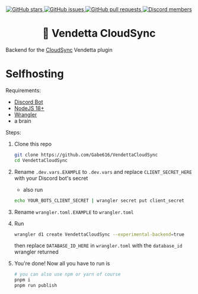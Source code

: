 <div align="center">
	<a href="https://github.com/Gabe616/VendettaCloudSync/stargazers">
		<img alt="GitHub stars" src="https://img.shields.io/github/stars/Gabe616/VendettaCloudSync?style=for-the-badge&color=b4befe&labelColor=1e1e2e&logo=starship&logoColor=fff">
	</a>
	<a href="https://github.com/Gabe616/VendettaCloudSync/issues">
		<img alt="GitHub issues" src="https://img.shields.io/github/issues/Gabe616/VendettaCloudSync?style=for-the-badge&color=74c7ec&labelColor=1e1e2e&logo=gitbook&logoColor=fff">
	</a>
	<a href="https://github.com/Gabe616/VendettaCloudSync/pulls">
		<img alt="GitHub pull requests" src="https://img.shields.io/github/issues-pr/Gabe616/VendettaCloudSync?style=for-the-badge&color=a6e3a1&labelColor=1e1e2e&logo=saucelabs&logoColor=fff">
	</a>
	<a href="https://discord.gg/n9QQ4XhhJP">
		<img alt="Discord members" src="https://img.shields.io/discord/1015931589865246730?style=for-the-badge&color=eba0ac&labelColor=1e1e2e&logo=discord&logoColor=fff">
	</a>
</div>
<div align="center">
    <h1>🔧 Vendetta CloudSync</h1>
</div>

Backend for the [CloudSync](https://github.com/Gabe616/VendettaPlugins/tree/main/plugins/cloud-sync) Vendetta plugin

# Selfhosting

Requirements:

- [Discord Bot](https://discord.com/developers/applications)
- [NodeJS 18+](https://nodejs.org/en)
- [Wrangler](https://github.com/cloudflare/workers-sdk#installation)
- a brain

Steps:

1. Clone this repo
   ```sh
   git clone https://github.com/Gabe616/VendettaCloudSync
   cd VendettaCloudSync
   ```
2. Rename `.dev.vars.EXAMPLE` to `.dev.vars` and replace `CLIENT_SECRET_HERE` with your Discord bot's secret
   - also run
   ```sh
   echo YOUR_BOTS_CLIENT_SECRET | wrangler secret put client_secret
   ```
3. Rename `wrangler.toml.EXAMPLE` to `wrangler.toml`
4. Run

   ```sh
   wrangler d1 create VendettaCloudSync --experimental-backend=true
   ```

   then replace `DATABASE_ID_HERE` in `wrangler.toml` with the `database_id` wrangler returned

5. You're done! Now all you have to run is
   ```sh
   # you can also use npm or yarn of course
   pnpm i
   pnpm run publish
   ```

